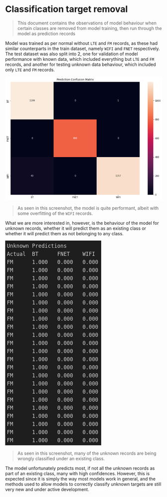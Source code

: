 # Classification target removal

> This document contains the observations of model behaviour when certain classes are removed from model training, then run through the model as prediction records

Model was trained as per normal without `LTE` and `FM` records, as these had similar counterparts in the train dataset, namely `WIFI` and `FNET` respectively. The test dataset was also split into 2, one for validation of model performance with known data, which included everything but `LTE` and `FM` records, and another for testing unknown data behaviour, which included only `LTE` and `FM` records. 

![known classification](./assets/known_classifications.png)

> As seen in this screenshot, the model is quite performant, albeit with some overfitting of the `WIFI` records.

What we are more interested in, however, is the behaviour of the model for unknown records, whether it will predict them as an existing class or whether it will predict them as not belonging to any class.

![unknown classifications](./assets/unknown_classifications.png)

> As seen in this screenshot, many of the unknown records are being wrongly classified under an existing class.

The model unfortunately predicts most, if not all the unknown records as part of an existing class, many with high confidences. However, this is expected since it is simply the way most models work in general, and the methods used to allow models to correctly classify unknown targets are still very new and under active development.